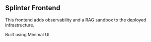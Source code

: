 ## Splinter Frontend

This frontend adds observability and a RAG sandbox to the deployed infrastructure.

Built using Minimal UI.
